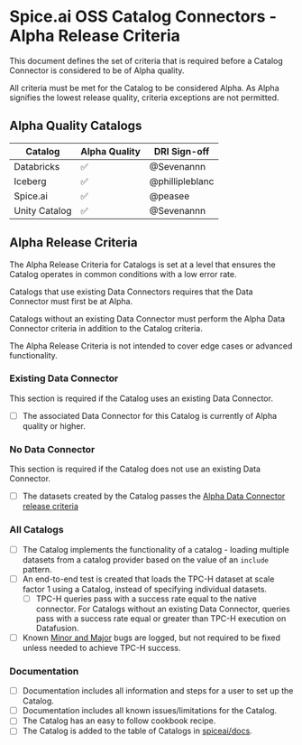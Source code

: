 # Spice.ai OSS Catalog Connectors - Alpha Release Criteria

This document defines the set of criteria that is required before a Catalog Connector is considered to be of Alpha quality.

All criteria must be met for the Catalog to be considered Alpha. As Alpha signifies the lowest release quality, criteria exceptions are not permitted.

## Alpha Quality Catalogs

| Catalog       | Alpha Quality | DRI Sign-off    |
| ------------- | ------------- | --------------- |
| Databricks    | ✅            | @Sevenannn      |
| Iceberg       | ✅            | @phillipleblanc |
| Spice.ai      | ✅            | @peasee         |
| Unity Catalog | ✅            | @Sevenannn      |

## Alpha Release Criteria

The Alpha Release Criteria for Catalogs is set at a level that ensures the Catalog operates in common conditions with a low error rate.

Catalogs that use existing Data Connectors requires that the Data Connector must first be at Alpha.

Catalogs without an existing Data Connector must perform the Alpha Data Connector criteria in addition to the Catalog criteria.

The Alpha Release Criteria is not intended to cover edge cases or advanced functionality.

### Existing Data Connector

This section is required if the Catalog uses an existing Data Connector.

- [ ] The associated Data Connector for this Catalog is currently of Alpha quality or higher.

### No Data Connector

This section is required if the Catalog does not use an existing Data Connector.

- [ ] The datasets created by the Catalog passes the [Alpha Data Connector release criteria](../connectors/alpha.md)

### All Catalogs

- [ ] The Catalog implements the functionality of a catalog - loading multiple datasets from a catalog provider based on the value of an `include` pattern.
- [ ] An end-to-end test is created that loads the TPC-H dataset at scale factor 1 using a Catalog, instead of specifying individual datasets.
  - [ ] TPC-H queries pass with a success rate equal to the native connector. For Catalogs without an existing Data Connector, queries pass with a success rate equal or greater than TPC-H execution on Datafusion.
- [ ] Known [Minor and Major](../definitions.md) bugs are logged, but not required to be fixed unless needed to achieve TPC-H success.

### Documentation

- [ ] Documentation includes all information and steps for a user to set up the Catalog.
- [ ] Documentation includes all known issues/limitations for the Catalog.
- [ ] The Catalog has an easy to follow cookbook recipe.
- [ ] The Catalog is added to the table of Catalogs in [spiceai/docs](https://github.com/spiceai/docs).
